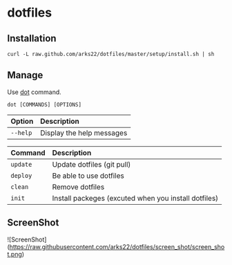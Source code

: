 # dotfiles

## Installation

```
curl -L raw.github.com/arks22/dotfiles/master/setup/install.sh | sh
```
## Manage

Use [dot](https://github.com/arks22/dotfiles/blob/master/bin/dot) command. 

```
dot [COMMANDS] [OPTIONS]
```

|Option|Description|
|:------|:------|
|``--help``|Display the help messages|


|Command|Description|
|:------|:------|
|``update``|Update dotfiles (git pull)|
|``deploy``|Be able to use dotfiles|
|``clean``|Remove dotfiles|
|``init``|Install packeges (excuted when you install dotfiles) |


## ScreenShot

![ScreenShot] (https://raw.githubusercontent.com/arks22/dotfiles/screen_shot/screen_shot.png)

